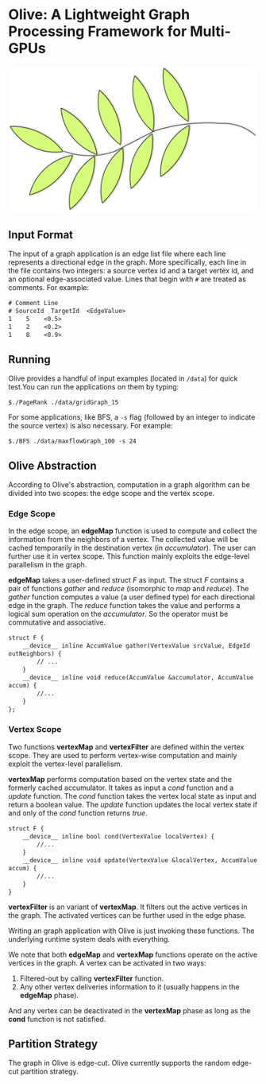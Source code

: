 # Olive: A Lightweight Graph Processing Framework for Multi-GPUs

![](./LOGO.png)

## Input Format

The input of a graph application is an edge list file where each line represents a directional edge in the graph. More specifically, each line in the file contains two integers: a source vertex id and a target vertex id, and an optional edge-associated value. Lines that begin with `#` are treated as comments. For example:

    # Comment Line
    # SourceId  TargetId  <EdgeValue>
    1    5    <0.5>
    1    2    <0.2>
    1    8    <0.9>


## Running

Olive provides a handful of input examples (located in `/data`) for quick test.You can run the applications on them by typing:

    $./PageRank ./data/gridGraph_15 

For some applications, like BFS, a `-s` flag (followed by an integer to indicate the source vertex) is also necessary. For example:

    $./BFS ./data/maxflowGraph_100 -s 24

## Olive Abstraction

According to Olive's abstraction, computation in a graph algorithm can be divided into two scopes: the edge scope and the vertex scope.  

### Edge Scope

In the edge scope, an **edgeMap** function is used to compute and collect the information from the neighbors of a vertex. The collected value will be cached temporarily in the destination vertex (in *accumulator*). The user can further use it in vertex scope. This function mainly exploits the edge-level parallelism in the graph.

**edgeMap** takes a user-defined struct *F* as input. The struct *F* contains a pair of functions *gather* and *reduce* (isomorphic to *map* and *reduce*). The *gather* function computes a value (a user defined type) for each directional edge in the graph. The *reduce* function takes the value and performs a logical sum operation on the *accumulator*. So the operator must be commutative and associative.

    struct F {
        __device__ inline AccumValue gather(VertexValue srcValue, EdgeId outNeighbors) {
            // ...
        }
        __device__ inline void reduce(AccumValue &accumulator, AccumValue accum) {
            //...
        } 
    };

### Vertex Scope

Two functions **vertexMap** and **vertexFilter** are defined within the vertex scope. They are used to perform vertex-wise computation and mainly exploit the vertex-level parallelism.

**vertexMap** performs computation based on the vertex state and the formerly cached accumulator. It takes as input a *cond* function and a *update* function. The *cond* function takes the vertex local state as input and return a boolean value. The *update* function updates the local vertex state if and only of the *cond* function returns *true*.
    
    struct F {
        __device__ inline bool cond(VertexValue localVertex) {
            //...
        }
        __device__ inline void update(VertexValue &localVertex, AccumValue accum) {
            //...
        }
    }

**vertexFilter** is an variant of **vertexMap**. It filters out the active vertices in the graph. The activated vertices can be further used in the edge phase. 

Writing an graph application with Olive is just invoking these functions. The underlying runtime system deals with everything.

We note that both **edgeMap** and **vertexMap** functions operate on the active vertices in the graph. A vertex can be activated in two ways: 

1. Filtered-out by calling **vertexFilter** function.
2. Any other vertex deliveries information to it (usually happens in the **edgeMap** phase).

And any vertex can be deactivated in the **vertexMap** phase as long as the **cond** function is not satisfied.


## Partition Strategy

The graph in Olive is edge-cut. Olive currently supports the random edge-cut partition strategy. 




